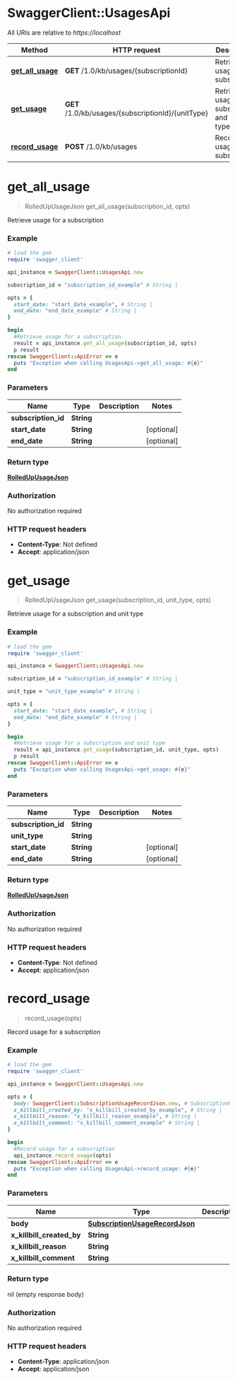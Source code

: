 # SwaggerClient::UsagesApi

All URIs are relative to *https://localhost*

Method | HTTP request | Description
------------- | ------------- | -------------
[**get_all_usage**](UsagesApi.md#get_all_usage) | **GET** /1.0/kb/usages/{subscriptionId} | Retrieve usage for a subscription
[**get_usage**](UsagesApi.md#get_usage) | **GET** /1.0/kb/usages/{subscriptionId}/{unitType} | Retrieve usage for a subscription and unit type
[**record_usage**](UsagesApi.md#record_usage) | **POST** /1.0/kb/usages | Record usage for a subscription


# **get_all_usage**
> RolledUpUsageJson get_all_usage(subscription_id, opts)

Retrieve usage for a subscription



### Example
```ruby
# load the gem
require 'swagger_client'

api_instance = SwaggerClient::UsagesApi.new

subscription_id = "subscription_id_example" # String | 

opts = { 
  start_date: "start_date_example", # String | 
  end_date: "end_date_example" # String | 
}

begin
  #Retrieve usage for a subscription
  result = api_instance.get_all_usage(subscription_id, opts)
  p result
rescue SwaggerClient::ApiError => e
  puts "Exception when calling UsagesApi->get_all_usage: #{e}"
end
```

### Parameters

Name | Type | Description  | Notes
------------- | ------------- | ------------- | -------------
 **subscription_id** | **String**|  | 
 **start_date** | **String**|  | [optional] 
 **end_date** | **String**|  | [optional] 

### Return type

[**RolledUpUsageJson**](RolledUpUsageJson.md)

### Authorization

No authorization required

### HTTP request headers

 - **Content-Type**: Not defined
 - **Accept**: application/json



# **get_usage**
> RolledUpUsageJson get_usage(subscription_id, unit_type, opts)

Retrieve usage for a subscription and unit type



### Example
```ruby
# load the gem
require 'swagger_client'

api_instance = SwaggerClient::UsagesApi.new

subscription_id = "subscription_id_example" # String | 

unit_type = "unit_type_example" # String | 

opts = { 
  start_date: "start_date_example", # String | 
  end_date: "end_date_example" # String | 
}

begin
  #Retrieve usage for a subscription and unit type
  result = api_instance.get_usage(subscription_id, unit_type, opts)
  p result
rescue SwaggerClient::ApiError => e
  puts "Exception when calling UsagesApi->get_usage: #{e}"
end
```

### Parameters

Name | Type | Description  | Notes
------------- | ------------- | ------------- | -------------
 **subscription_id** | **String**|  | 
 **unit_type** | **String**|  | 
 **start_date** | **String**|  | [optional] 
 **end_date** | **String**|  | [optional] 

### Return type

[**RolledUpUsageJson**](RolledUpUsageJson.md)

### Authorization

No authorization required

### HTTP request headers

 - **Content-Type**: Not defined
 - **Accept**: application/json



# **record_usage**
> record_usage(opts)

Record usage for a subscription



### Example
```ruby
# load the gem
require 'swagger_client'

api_instance = SwaggerClient::UsagesApi.new

opts = { 
  body: SwaggerClient::SubscriptionUsageRecordJson.new, # SubscriptionUsageRecordJson | 
  x_killbill_created_by: "x_killbill_created_by_example", # String | 
  x_killbill_reason: "x_killbill_reason_example", # String | 
  x_killbill_comment: "x_killbill_comment_example" # String | 
}

begin
  #Record usage for a subscription
  api_instance.record_usage(opts)
rescue SwaggerClient::ApiError => e
  puts "Exception when calling UsagesApi->record_usage: #{e}"
end
```

### Parameters

Name | Type | Description  | Notes
------------- | ------------- | ------------- | -------------
 **body** | [**SubscriptionUsageRecordJson**](SubscriptionUsageRecordJson.md)|  | [optional] 
 **x_killbill_created_by** | **String**|  | [optional] 
 **x_killbill_reason** | **String**|  | [optional] 
 **x_killbill_comment** | **String**|  | [optional] 

### Return type

nil (empty response body)

### Authorization

No authorization required

### HTTP request headers

 - **Content-Type**: application/json
 - **Accept**: application/json



